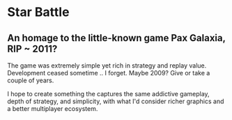 # Star Battle

## An homage to the little-known game Pax Galaxia, RIP ~ 2011?

The game was extremely simple yet rich in strategy and replay value. Development ceased sometime .. I forget. Maybe 2009? Give or take a couple of years.

I hope to create something the captures the same addictive gameplay, depth of strategy, and simplicity, with what I'd consider richer graphics and a better multiplayer ecosystem.
